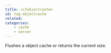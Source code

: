 ```yaml
---
title: <cfobjectcache>
id: tag-objectcache
related:
categories:
    - cache
    - server
---
```


Flushes a object cache or returns the current size.